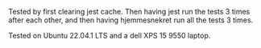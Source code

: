 Tested by first clearing jest cache. Then having jest run the tests 3 times after each other, and then having hjemmesnekret run all the tests 3 times.

Tested on Ubuntu 22.04.1 LTS and a dell XPS 15 9550 laptop.
